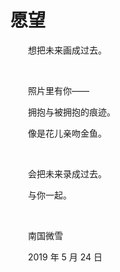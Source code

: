 # 愿望

　　想把未来画成过去。

<br />

　　照片里有你——

　　拥抱与被拥抱的痕迹。

　　像是花儿亲吻金鱼。

<br />

　　会把未来录成过去。

　　与你一起。

<br />

　　南国微雪

　　2019 年 5 月 24 日

